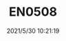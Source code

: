 ﻿---
layout: post 
title: EN0508
tags: DIN EN
categories: housing-terminal
overview: 
series: 
part_number: EN0508
thumb_img: 
image: static/202105/517-20210530.jpg
date: 2021/5/30 10:21:19
---



